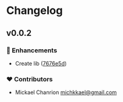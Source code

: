 # Changelog


## v0.0.2


### 🚀 Enhancements

- Create lib ([7676e5d](https://github.com/mickaelchanrion/data-scroll/commit/7676e5d))

### ❤️ Contributors

- Mickael Chanrion <michkkael@gmail.com>

